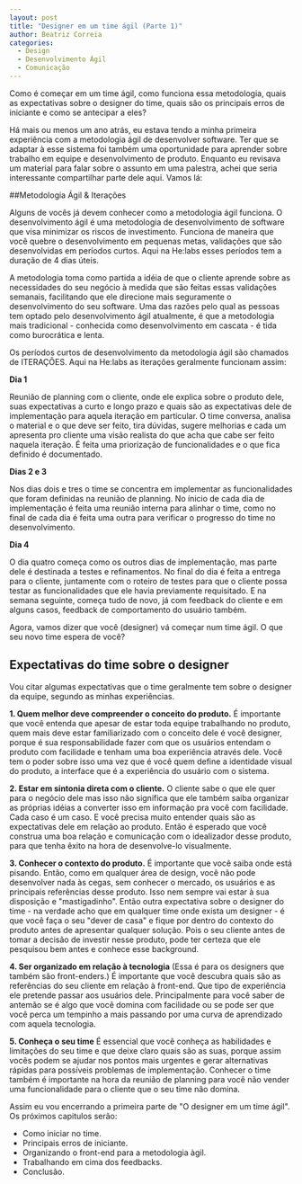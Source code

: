 ```yaml
---
layout: post
title: "Designer em um time ágil (Parte 1)"
author: Beatriz Correia
categories:
  - Design
  - Desenvolvimento Ágil
  - Comunicação
---
```


Como é começar em um time ágil, como funciona essa metodologia, quais as expectativas sobre o designer do time, quais são os principais erros de iniciante e como se antecipar a eles? 
<!--more-->

Há mais ou menos um ano atrás, eu estava tendo a minha primeira experiência com a metodologia ágil de desenvolver software. Ter que se adaptar à esse sistema foi também uma oportunidade para aprender sobre trabalho em equipe e desenvolvimento de produto. Enquanto eu revisava um material para falar sobre o assunto em uma palestra, achei que seria interessante compartilhar parte dele aqui. Vamos lá: 

##Metodologia Ágil & Iterações

Alguns de vocês já devem conhecer como a metodologia ágil funciona. O desenvolvimento ágil é uma metodologia de desenvolvimento de software que visa minimizar os riscos de investimento. Funciona de maneira que você quebre o desenvolvimento em pequenas metas, validações que são desenvolvidas em períodos curtos. Aqui na He:labs esses períodos tem a duração de 4 dias úteis. 

A metodologia toma como partida a idéia de que o cliente aprende sobre as necessidades do seu negócio à medida que são feitas essas validações semanais, facilitando que ele direcione mais seguramente o desenvolvimento do seu software. Uma das razões pelo qual as pessoas tem optado pelo desenvolvimento ágil atualmente, é que a metodologia mais tradicional - conhecida como desenvolvimento em cascata - é tida como burocrática e lenta. 

Os períodos curtos de desenvolvimento da metodologia ágil são chamados de ITERAÇÕES. Aqui na He:labs as iterações geralmente funcionam assim: 

**Dia 1**

Reunião de planning com o cliente, onde ele explica sobre o produto dele, suas expectativas a curto e longo prazo e quais são as expectativas dele de implementação para aquela iteração em particular. O time conversa, analisa o material e o que deve ser feito, tira dúvidas, sugere melhorias e cada um apresenta pro cliente uma visão realista do que acha que cabe ser feito naquela iteração. É feita uma priorização de funcionalidades e o que fica definido é documentado.

**Dias 2 e 3**

Nos dias dois e tres o time se concentra em implementar as funcionalidades que foram definidas na reunião de planning. No ínicio de cada dia de implementação é feita uma reunião interna para alinhar o time, como no final de cada dia é feita uma outra para verificar o progresso do time no desenvolvimento.

**Dia 4**

O dia quatro começa como os outros dias de implementação, mas parte dele é destinada a testes e refinamentos. No final do dia é feita a entrega para o cliente, juntamente com o roteiro de testes para que o cliente possa testar as funcionalidades que ele havia previamente requisitado. E na semana seguinte, começa tudo de novo, já com feedback do cliente e em alguns casos, feedback de comportamento do usuário também.

Agora, vamos dizer que você (designer) vá começar num time ágil. O que seu novo time espera de você?

## Expectativas do time sobre o designer

Vou citar algumas expectativas que o time geralmente tem sobre o designer da equipe, segundo as minhas experiências. 

**1. Quem melhor deve compreender o conceito do produto.**
É importante que você entenda que apesar de estar toda equipe trabalhando no produto, quem mais deve estar familiarizado com o conceito dele é você designer, porque é sua responsabilidade fazer com que os usuários entendam o produto com facilidade e tenham uma boa experiência através dele. Você tem o poder sobre isso uma vez que é você quem define a identidade visual do produto, a interface que é a experiência do usuário com o sistema. 

**2. Estar em sintonia direta com o cliente.**
O cliente sabe o que ele quer para o negócio dele mas isso não significa que ele também saiba organizar as próprias idéias a converter isso em informação pra você com facilidade. Cada caso é um caso. E você precisa muito entender quais são as expectativas dele em relação ao produto. Então é esperado que você construa uma boa relação e comunicação com o idealizador desse produto, para que tenha êxito na hora de desenvolve-lo visualmente.

**3. Conhecer o contexto do produto.**
É importante que você saiba onde está pisando. Então, como em qualquer área de design, você não pode desenvolver nada às cegas, sem conhecer o mercado, os usuários e as principais referências desse produto. Isso nem sempre vai estar à sua disposição e  "mastigadinho". Então outra expectativa sobre o designer do time - na verdade acho que em qualquer time onde exista um designer -  é que você faça o seu "dever de casa" e fique por dentro do contexto do produto antes de apresentar qualquer solução. Pois o seu cliente antes de tomar a decisão de investir nesse produto, pode ter certeza que ele pesquisou bem antes e conhece esse background. 

**4. Ser organizado em relação à tecnologia** (Essa é para os designers que também são front-enders.)
É importante que você descubra quais são as referências do seu cliente em relação à front-end. Que tipo de experiência ele pretende passar aos usuários dele. Principalmente para você saber de antemão se é algo que você domina com facilidade ou se pode ser que você perca um tempinho a mais passando por uma curva de aprendizado com aquela tecnologia. 

**5. Conheça o seu time**
É essencial que você conheça as habilidades e limitações do seu time e que deixe claro quais são as suas, porque assim vocês podem se ajudar nos pontos mais urgentes e gerar alternativas rápidas para possíveis problemas de implementação. Conhecer o time também é importante na hora da reunião de planning para você não vender uma funcionalidade para o cliente que o seu time não domina.

Assim eu vou encerrando a primeira parte de "O designer em um time ágil".
Os próximos capitulos serão:

- Como iniciar no time.
- Principais erros de iniciante.
- Organizando o front-end para a metodologia àgil.
- Trabalhando em cima dos feedbacks.
- Conclusão.






